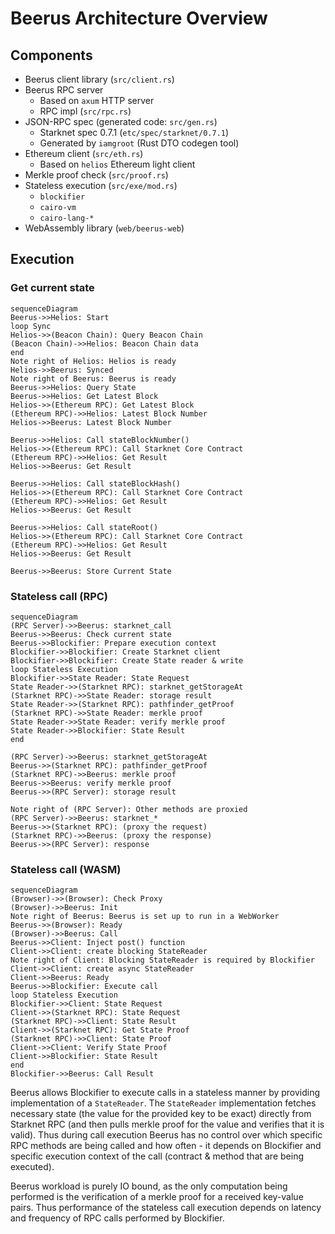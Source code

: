 Beerus Architecture Overview
============================

## Components

* Beerus client library (`src/client.rs`)
* Beerus RPC server
  - Based on `axum` HTTP server
  - RPC impl (`src/rpc.rs`)
* JSON-RPC spec (generated code: `src/gen.rs`)
  - Starknet spec 0.7.1 (`etc/spec/starknet/0.7.1`)
  - Generated by `iamgroot` (Rust DTO codegen tool)
* Ethereum client (`src/eth.rs`)
  - Based on `helios` Ethereum light client
* Merkle proof check (`src/proof.rs`)
* Stateless execution (`src/exe/mod.rs`)
  - `blockifier`
  - `cairo-vm`
  - `cairo-lang-*`
* WebAssembly library (`web/beerus-web`)

## Execution

### Get current state

```mermaid
sequenceDiagram
Beerus->>Helios: Start
loop Sync
Helios->>(Beacon Chain): Query Beacon Chain
(Beacon Chain)->>Helios: Beacon Chain data
end
Note right of Helios: Helios is ready
Helios->>Beerus: Synced
Note right of Beerus: Beerus is ready
Beerus->>Helios: Query State
Beerus->>Helios: Get Latest Block
Helios->>(Ethereum RPC): Get Latest Block
(Ethereum RPC)->>Helios: Latest Block Number
Helios->>Beerus: Latest Block Number

Beerus->>Helios: Call stateBlockNumber()
Helios->>(Ethereum RPC): Call Starknet Core Contract
(Ethereum RPC)->>Helios: Get Result
Helios->>Beerus: Get Result

Beerus->>Helios: Call stateBlockHash()
Helios->>(Ethereum RPC): Call Starknet Core Contract
(Ethereum RPC)->>Helios: Get Result
Helios->>Beerus: Get Result

Beerus->>Helios: Call stateRoot()
Helios->>(Ethereum RPC): Call Starknet Core Contract
(Ethereum RPC)->>Helios: Get Result
Helios->>Beerus: Get Result

Beerus->>Beerus: Store Current State
```

### Stateless call (RPC)

```mermaid
sequenceDiagram
(RPC Server)->>Beerus: starknet_call
Beerus->>Beerus: Check current state
Beerus->>Blockifier: Prepare execution context
Blockifier->>Blockifier: Create Starknet client
Blockifier->>Blockifier: Create State reader & write
loop Stateless Execution
Blockifier->>State Reader: State Request
State Reader->>(Starknet RPC): starknet_getStorageAt
(Starknet RPC)->>State Reader: storage result
State Reader->>(Starknet RPC): pathfinder_getProof
(Starknet RPC)->>State Reader: merkle proof
State Reader->>State Reader: verify merkle proof
State Reader->>Blockifier: State Result
end

(RPC Server)->>Beerus: starknet_getStorageAt
Beerus->>(Starknet RPC): pathfinder_getProof
(Starknet RPC)->>Beerus: merkle proof
Beerus->>Beerus: verify merkle proof
Beerus->>(RPC Server): storage result

Note right of (RPC Server): Other methods are proxied
(RPC Server)->>Beerus: starknet_*
Beerus->>(Starknet RPC): (proxy the request)
(Starknet RPC)->>Beerus: (proxy the response)
Beerus->>(RPC Server): response
```

### Stateless call (WASM)

```mermaid
sequenceDiagram
(Browser)->>(Browser): Check Proxy
(Browser)->>Beerus: Init
Note right of Beerus: Beerus is set up to run in a WebWorker
Beerus->>(Browser): Ready
(Browser)->>Beerus: Call
Beerus->>Client: Inject post() function
Client->>Client: create blocking StateReader
Note right of Client: Blocking StateReader is required by Blockifier
Client->>Client: create async StateReader
Client->>Beerus: Ready
Beerus->>Blockifier: Execute call
loop Stateless Execution
Blockifier->>Client: State Request
Client->>(Starknet RPC): State Request
(Starknet RPC)->>Client: State Result
Client->>(Starknet RPC): Get State Proof
(Starknet RPC)->>Client: State Proof
Client->>Client: Verify State Proof
Client->>Blockifier: State Result
end
Blockifier->>Beerus: Call Result
```

Beerus allows Blockifier to execute calls in a stateless manner by providing implementation of a `StateReader`. The `StateReader` implementation fetches necessary state (the value for the provided key to be exact) directly from Starknet RPC (and then pulls merkle proof for the value and verifies that it is valid). Thus during call execution Beerus has no control over which specific RPC methods are being called and how often - it depends on Blockifier and specific execution context of the call (contract & method that are being executed).

Beerus workload is purely IO bound, as the only computation being performed is the verification of a merkle proof for a received key-value pairs. Thus performance of the stateless call execution depends on latency and frequency of RPC calls performed by Blockifier.
